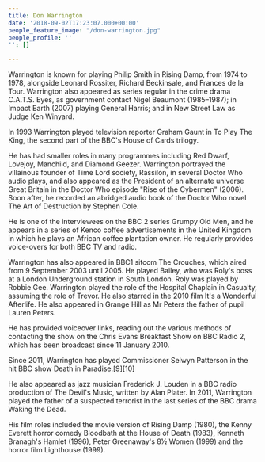 ```yaml
---
title: Don Warrington
date: '2018-09-02T17:23:07.000+00:00'
people_feature_image: "/don-warrington.jpg"
people_profile: ''
'': []

---
```

Warrington is known for playing Philip Smith in Rising Damp, from 1974 to 1978, alongside Leonard Rossiter, Richard Beckinsale, and Frances de la Tour. Warrington also appeared as series regular in the crime drama C.A.T.S. Eyes, as government contact Nigel Beaumont (1985–1987); in Impact Earth (2007) playing General Harris; and in New Street Law as Judge Ken Winyard.

In 1993 Warrington played television reporter Graham Gaunt in To Play The King, the second part of the BBC's House of Cards trilogy.

He has had smaller roles in many programmes including Red Dwarf, Lovejoy, Manchild, and Diamond Geezer. Warrington portrayed the villainous founder of Time Lord society, Rassilon, in several Doctor Who audio plays, and also appeared as the President of an alternate universe Great Britain in the Doctor Who episode "Rise of the Cybermen" (2006). Soon after, he recorded an abridged audio book of the Doctor Who novel The Art of Destruction by Stephen Cole.

He is one of the interviewees on the BBC 2 series Grumpy Old Men, and he appears in a series of Kenco coffee advertisements in the United Kingdom in which he plays an African coffee plantation owner. He regularly provides voice-overs for both BBC TV and radio.

Warrington has also appeared in BBC1 sitcom The Crouches, which aired from 9 September 2003 until 2005. He played Bailey, who was Roly's boss at a London Underground station in South London. Roly was played by Robbie Gee. Warrington played the role of the Hospital Chaplain in Casualty, assuming the role of Trevor. He also starred in the 2010 film It's a Wonderful Afterlife. He also appeared in Grange Hill as Mr Peters the father of pupil Lauren Peters.

He has provided voiceover links, reading out the various methods of contacting the show on the Chris Evans Breakfast Show on BBC Radio 2, which has been broadcast since 11 January 2010.

Since 2011, Warrington has played Commissioner Selwyn Patterson in the hit BBC show Death in Paradise.[9][10]

He also appeared as jazz musician Frederick J. Louden in a BBC radio production of The Devil's Music, written by Alan Plater. In 2011, Warrington played the father of a suspected terrorist in the last series of the BBC drama Waking the Dead.

His film roles included the movie version of Rising Damp (1980), the Kenny Everett horror comedy Bloodbath at the House of Death (1983), Kenneth Branagh's Hamlet (1996), Peter Greenaway's 8½ Women (1999) and the horror film Lighthouse (1999).